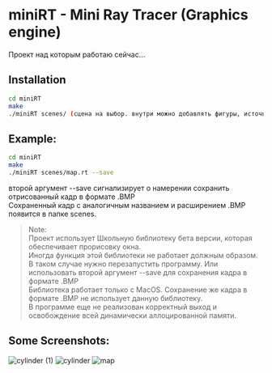# miniRT - Mini Ray Tracer (Graphics engine)

Проект над которым работаю сейчас...

## Installation

```sh
cd miniRT
make
./miniRT scenes/ (сцена на выбор. внутри можно добавлять фигуры, источники света или поменять координаты и направление камеры).
```
## Example:

```sh
cd miniRT
make
./miniRT scenes/map.rt --save
```
второй аргумент --save сигнализирует о намерении сохранить отрисованный кадр в формате .BMP <br>
Сохраненный кадр с аналогичным названием и расширением .BMP появится в папке scenes. <br>

> Note: <br>
> Проект использует Школьную библиотеку бета версии, которая обеспечивает прорисовку окна. <br>
> Иногда функция этой библиотеки не работает должным образом. <br>
> В таком случае нужно перезапустить программу. Или использовать второй аргумент --save для сохранения кадра в формате .BMP<br>
> Библиотека работает только с MacOS. Сохранение же кадра в формате .BMP не использует данную библиотеку. <br>
> В программе еще не реализован корректный выход и освобождение всей динамически аллоцированной памяти.
 ## Some Screenshots:
 
 ![cylinder (1)](https://user-images.githubusercontent.com/63866548/115561257-11242700-a2be-11eb-8cff-d414937be578.png)
![cylinder](https://user-images.githubusercontent.com/63866548/115564480-29497580-a2c1-11eb-9b3e-9bd617c5af1b.png)
![map](https://user-images.githubusercontent.com/63866548/115565701-46327880-a2c2-11eb-84ad-63ef78b6df19.png)
